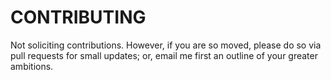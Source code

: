 # CONTRIBUTING


Not soliciting contributions. However, if you are so moved, please do so via pull requests for small updates; or, email me first an outline of your greater ambitions. 

